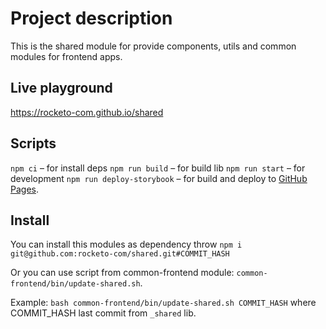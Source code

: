 # Project description

This is the shared module for provide components, utils and common modules for frontend apps.

## Live playground

https://rocketo-com.github.io/shared

## Scripts

`npm ci` – for install deps
`npm run build` – for build lib
`npm run start` – for development
`npm run deploy-storybook` – for build and deploy to [GitHub Pages](https://rocketo-com.github.io/shared).

## Install

You can install this modules as dependency throw `npm i git@github.com:rocketo-com/shared.git#COMMIT_HASH`

Or you can use script from common-frontend module: `common-frontend/bin/update-shared.sh`.

Example:
`bash common-frontend/bin/update-shared.sh COMMIT_HASH` where COMMIT_HASH last commit from `_shared` lib.
